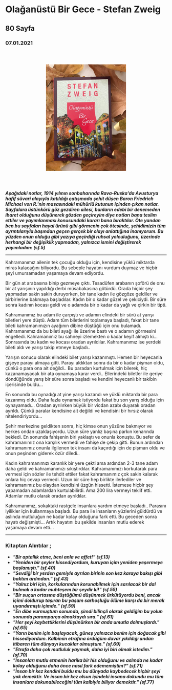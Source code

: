 # Olağanüstü Bir Gece - Stefan Zweig
## 80 Sayfa
### 07.01.2021
  
  <br>

  <p align="center" style="padding: 10px">
    <img alt="Fareler-ve-İnsanlar" src="../images/37_olaganustu_bir_gece.jpg" width="250">
    <br>
    
<br>
<br>

***Aşağıdaki notlar, 1914 yılının sonbaharında Rava-Ruska'da Avusturya hafif süvari alayıyla katıldığı çatışmada şehit düşen Baron Friedrich Michael von R.'nin masasındaki mühürlü kutunun içinden çıkan notlar. Sayfalara üstünkörü göz gezdiren ailesi, bunların edebi bir denemeden ibaret olduğunu düşünerek gözden geçireyim diye notları bana teslim ettiler ve  yayımlanması konusundaki  kararı bana bıraktılar. Öte yandan ben bu sayfaları hayal ürünü gibi görmenin çok ötesinde, şehidimizin tüm ayrıntılarıyla başından geçen gerçek bir olayı anlattığına inanıyorum. Bu yüzden onun olduğu gibi yazıya geçirdiği ruhsal yolculuğunu, üzerinde herhangi bir değişiklik yapmadan, yalnızca ismini değiştirerek yayımladım: (sf.5)***

______

Kahramanımız ailenin tek çocuğu olduğu için, kendisine yüklü miktarda miras kalacağını biliyordu. Bu sebeple hayatını vurdum duymaz ve hiçbir şeyi umursamadan yaşamaya devam ediyordu.

Bir gün at arabasına binip gezmeye çıktı. Tesadüfen arabanın şoförü de onu bir at yarışının yapıldığı derbi müsabakasına götürdü. Orada hiçbir şey yapmadan sakin sakin duruyorken, bir tane kadın ile gözgöze geldiler ve birbirlerine bakmaya başladılar. Kadın bir o kadar güzel ve çekiciydi. Bir süre sonra kadının kocası geldi ve o adamda bir o kadar da yağlı ve çirkin bir tipti.

Kahramanımız bu adam ile çarpıştı ve adamın elindeki bir sürü at yarışı biletleri yere düştü. Adam tüm biletlerini toplamaya başladı, fakat bir tane bileti kahramanımızın ayağının dibine düştüğü için onu bulamadı. Kahramanımız da bu bileti ayağı ile üzerine bastı ve o adamın görmesini engelledi. Kahramanımız bu sahneyi izlemekten o kadar keyif almıştı ki... Sonrasında bu kadın ve kocası oradan ayrıldılar. Kahramanımız ise yerdeki bileti aldı ve yarışı takip etmeye başladı..

Yarışın sonucu olarak elindeki bilet yarışı kazanmıştı. Hemen bir heyecanla gişeye parayı almaya gitti. Parayı aldıktan sonra da bir o kadar pişman oldu, çünkü o para ona ait değildi.. Bu paradan kurtulmak için bilerek, hiç kazanamayacak bir ata oynamaya karar verdi.. Ellerindeki biletler ile geriye döndüğünde yarış bir süre sonra başladı ve kendini heyecanlı bir takibin içerisinde buldu...

En sonunda bu oynadığı at yine yarışı kazandı ve yüklü miktarda bir para kazanmış oldu. Daha fazla oynamak istiyordu fakat bu son yarış olduğu için oynayamadı... Oradan ayrılırken büyük bir vicdan azabı duyarak oradan ayrıldı. Çünkü paralar kendisine ait değildi ve kendisini bir hırsız olarak nitelendiriyordu...

Şehir merkezine geldikten sonra, hiç kimse onun yüzüne bakmıyor ve herkes ondan uzaklaşıyordu. Uzun süre yanlız başına parkın kenarında bekledi. En sonunda fahişenin biri yaklaştı ve onunla konuştu. Bu sefer de kahramanımız ona karşılık vermedi ve fahişe de çekip gitti. Bunun ardından kahramanımız onunla ilgilenen tek insanı da kaçırdığı için de pişman oldu ve onun peşinden giderek özür diledi.. 

Kadın kahramanımızı karanlık bir yere çekti ama ardından 2-3 tane adam daha geldi ve kahramanımızı sıkıştırdılar. Kahramanımızı korkutarak para vermesi için sözler ile tehdit ettiler fakat kahramanımız çok sakin kalarak onlara hiç cevap vermedi. Uzun  bir süre hep birlikte ilerlediler ve kahramanımız bu olaydan kendisini üzgün hissetti. İstemese hiçbir şey yapamadan adamlardan kurtulabilirdi. Ama 200 lira vermeyi teklif etti. Adamlar mutlu olarak oradan ayrıldılar.

Kahramanımız, sokaktaki rastgele insanlara yardım etmeye başladı.. Parasını iyilikler için kullanmaya başladı. Bu para ile insanların yüzlerini güldürdü ve aslında mutluluğun ne kadar kolay olduğunu fark etti. Bu geceden sonra hayatı değişmişti... Artık hayatını bu şekilde insanları mutlu ederek yaşamaya devam etti...

____



### Kitaptan Alıntılar ;
- ***"Bir aptallık etme, beni anla ve affet!" (sf.13)***
- ***"Yeniden bir şeyler hissediyordum, kuruyan içim yeniden yeşermeye başlamıştı." (sf.40)***
- ***"Sevdiği bir yerden gemiyle ayrılan birinin son kez karaya bakışı gibi baktım ardından." (sf.43)***
- ***"Yalnız biri için, korkularından korunabilmek için sarılacak bir dal bulmak o kadar muhteşem bir şeydir ki!" (sf.55)***
- ***"Bir suçun ortasına düştüğümü düşünmek ürkütüyordu beni, ancak içimi doldurup taşıran bu yaşam sarhoşluğu ölüme karşı da bir merak uyandırmıştı içimde." (sf.59)***
- ***"En dibe vurmuştum sonunda, şimdi bilinçli olarak geldiğim bu yolun sonunda paramparça olmaktaydı sıra." (sf.61)***
- ***"Her şeyi kaybettiklerini düşünürken bir anda umutla dolmuşlardı." (sf.65)***
- ***"Yarın benim için başlayacak, güneş yalnızca benim için doğacak gibi hissediyordum. Kalbimin etrafına ördüğüm duvar yıkıldığı andan itibaren tüm dünyayı kucaklar olmuştum." (sf.69)***
- ***"Etrafa daha çok mutluluk yaymak, daha iyi biri olmak istedim." (sf.70)***
- ***"İnsanları mutlu etmenin harika bir his olduğunu ve aslında ne kadar kolay olduğunu daha önce nasıl fark edememiştim?" (sf.71)***
- ***"İnsan bir kez kendini buldu mu bu dünyada kaybedecek hiçbir şeyi yok demektir. Ve insan bir kez olsun içindeki insana dokundu mu tüm insanlara dokunabileceğini tüm kalbiyle biliyor demektir." (sf.77)***